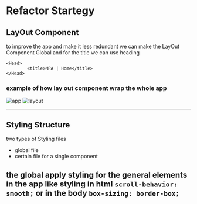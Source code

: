 # Refactor Startegy

## LayOut Component
to improve the app and make it less redundant we can make the LayOut Component Global and for the title we can use heading
```
<Head>
        <title>MPA | Home</title>
</Head>
```

### example of how lay out component wrap the whole app

![app](https://user-images.githubusercontent.com/74463744/132213167-41c11b72-30b4-46db-92d6-e4bc9212131e.png) ![layout](https://user-images.githubusercontent.com/74463744/132213172-40d9e3d0-8a06-4cca-9469-e23e8e6e9b19.png)

___

## Styling Structure
two types of Styling files
- global file
- certain file for a single component

the global apply styling for the general elements in the app like styling in html `scroll-behavior: smooth;` or in the body `box-sizing: border-box;`
------









